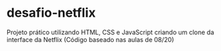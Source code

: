 # desafio-netflix
Projeto prático utilizando HTML, CSS e JavaScript criando um clone da interface da Netflix (Código baseado nas aulas de 08/20)
